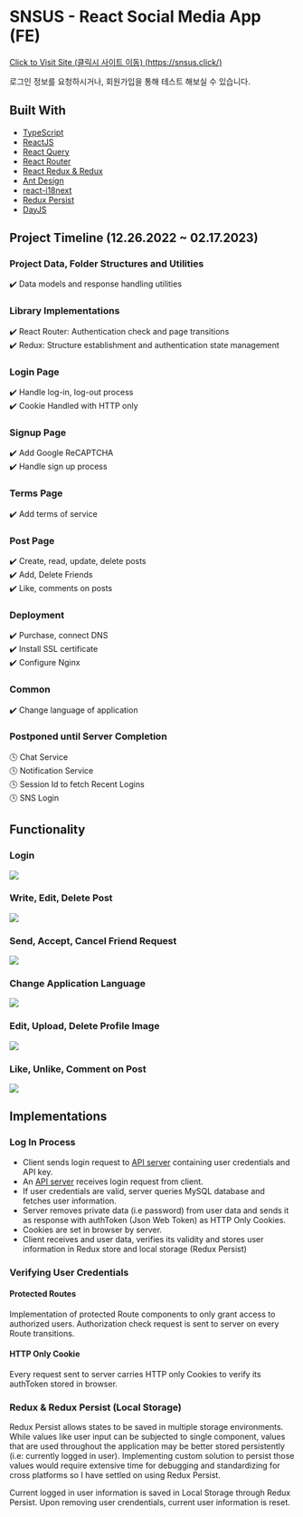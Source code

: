# SNSUS - React Social Media App (FE)

[Click to Visit Site (클릭시 사이트 이동) (https://snsus.click/)](https://snsus.click/)

로그인 정보를 요청하시거나, 회원가입을 통해 테스트 해보실 수 있습니다.

## Built With

- [TypeScript](https://www.typescriptlang.org/)
- [ReactJS](https://reactjs.org/)
- [React Query](https://react-query-v3.tanstack.com/)
- [React Router](https://reactrouter.com/en/main)
- [React Redux & Redux](https://react-redux.js.org/)
- [Ant Design](https://ant.design/)
- [react-i18next](https://react.i18next.com/)
- [Redux Persist](https://www.npmjs.com/package/redux-persist)
- [DayJS](https://day.js.org/)

## Project Timeline (12.26.2022 ~ 02.17.2023)

### Project Data, Folder Structures and Utilities

✔️ Data models and response handling utilities

### Library Implementations

✔️ React Router: Authentication check and page transitions  
✔️ Redux: Structure establishment and authentication state management

### Login Page

✔️ Handle log-in, log-out process  
✔️ Cookie Handled with HTTP only

### Signup Page

✔️ Add Google ReCAPTCHA  
✔️ Handle sign up process

### Terms Page

✔️ Add terms of service

### Post Page

✔️ Create, read, update, delete posts  
✔️ Add, Delete Friends  
✔️ Like, comments on posts

### Deployment

✔️ Purchase, connect DNS  
✔️ Install SSL certificate  
✔️ Configure Nginx

### Common

✔️ Change language of application

### Postponed until Server Completion

🕓 Chat Service  
🕓 Notification Service  
🕓 Session Id to fetch Recent Logins  
🕓 SNS Login

## Functionality

### Login

![](prev_login.gif)

### Write, Edit, Delete Post

![](prev_post.gif)

### Send, Accept, Cancel Friend Request

![](prev_friend.gif)

### Change Application Language

![](prev_lang.gif)

### Edit, Upload, Delete Profile Image

![](prev_picture.gif)

### Like, Unlike, Comment on Post

![](prev_comment.gif)

## Implementations

### Log In Process

- Client sends login request to [API server](https://github.com/soooooyoung/social-app-server) containing user credentials and API key.
- An [API server](https://github.com/soooooyoung/social-app-server) receives login request from client.
- If user credentials are valid, server queries MySQL database and fetches user information.
- Server removes private data (i.e password) from user data and sends it as response with authToken (Json Web Token) as HTTP Only Cookies.
- Cookies are set in browser by server.
- Client receives and user data, verifies its validity and stores user information in Redux store and local storage (Redux Persist)

### Verifying User Credentials

#### Protected Routes

Implementation of protected Route components to only grant access to authorized users. Authorization check request is sent to server on every Route transitions.

#### HTTP Only Cookie

Every request sent to server carries HTTP only Cookies to verify its authToken stored in browser.

### Redux & Redux Persist (Local Storage)

Redux Persist allows states to be saved in multiple storage environments. While values like user input can be subjected to single component, values that are used throughout the application may be better stored persistently (i.e: currently logged in user). Implementing custom solution to persist those values would require extensive time for debugging and standardizing for cross platforms so I have settled on using Redux Persist.

Current logged in user information is saved in Local Storage through Redux Persist. Upon removing user crendentials, current user information is reset.

